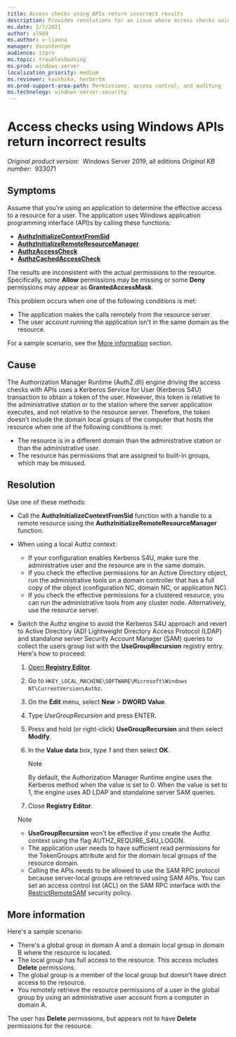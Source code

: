 ```yaml
---
title: Access checks using APIs return incorrect results
description: Provides resolutions for an issue where access checks using Windows APIs return incorrect results.
ms.date: 2/7/2021
author: xl989
ms.author: v-lianna
manager: dscontentpm
audience: itpro
ms.topic: troubleshooting
ms.prod: windows-server
localization_priority: medium
ms.reviewer: kaushika, herbertm
ms.prod-support-area-path: Permissions, access control, and auditing
ms.technology: windows-server-security
---
```

# Access checks using Windows APIs return incorrect results

_Original product version:_ &nbsp;Windows Server 2019, all editions
_Original KB number:_ &nbsp;933071

## Symptoms

Assume that you're using an application to determine the effective access to a resource for a user. The application uses Windows application programming interface (API)s by calling these functions:

- [**AuthzInitializeContextFromSid**](/windows/win32/api/authz/nf-authz-authzinitializecontextfromsid)
- [**AuthzInitializeRemoteResourceManager**](/windows/win32/api/authz/nf-authz-authzinitializeremoteresourcemanager)
- [**AuthzAccessCheck**](/windows/win32/api/authz/nf-authz-authzaccesscheck)
- [**AuthzCachedAccessCheck**](/windows/win32/api/authz/nf-authz-authzcachedaccesscheck)

The results are inconsistent with the actual permissions to the resource. Specifically, some **Allow** permissions may be missing or some **Deny** permissions may appear as **GrantedAccessMask**.

This problem occurs when one of the following conditions is met:

- The application makes the calls remotely from the resource server.
- The user account running the application isn't in the same domain as the resource.

For a sample scenario, see the [More information](#more-information) section.

## Cause

The Authorization Manager Runtime (AuthZ.dll) engine driving the access checks with APIs uses a Kerberos Service for User (Kerberos S4U) transaction to obtain a token of the user. However, this token is relative to the administrative station or to the station where the server application executes, and not relative to the resource server. Therefore, the token doesn't include the domain local groups of the computer that hosts the resource when one of the following conditions is met:

- The resource is in a different domain than the administrative station or than the administrative user.
- The resource has permissions that are assigned to built-in groups, which may be misused.

## Resolution

Use one of these methods:

- Call the **AuthzInitializeContextFromSid** function with a handle to a remote resource using the **AuthzInitializeRemoteResourceManager** function.
- When using a local Authz context:
  - If your configuration enables Kerberos S4U, make sure the administrative user and the resource are in the same domain.
  - If you check the effective permissions for an Active Directory object, run the administrative tools on a domain controller that has a full copy of the object (configuration NC, domain NC, or application NC).
  - If you check the effective permissions for a clustered resource, you can run the administrative tools from any cluster node. Alternatively, use the resource server.
- Switch the Authz engine to avoid the Kerberos S4U approach and revert to Active Directory (AD) Lightweight Directory Access Protocol (LDAP) and standalone server Security Account Manager (SAM) queries to collect the users group list with the **UseGroupRecursion** registry entry. Here's how to proceed:

    1. [Open **Registry Editor**](https://support.microsoft.com/windows/how-to-open-registry-editor-in-windows-10-deab38e6-91d6-e0aa-4b7c-8878d9e07b11).
    2. Go to `HKEY_LOCAL_MACHINE\SOFTWARE\Microsoft\Windows NT\CurrentVersion\Authz`.
    3. On the **Edit** menu, select **New** > **DWORD Value**.
    4. Type *UseGroupRecursion* and press ENTER.
    5. Press and hold (or right-click) **UseGroupRecursion** and then select **Modify**.
    6. In the **Value data** box, type *1* and then select **OK**.

        > [!NOTE]
        > By default, the Authorization Manager Runtime engine uses the Kerberos method when the value is set to 0. When the value is set to 1, the engine uses AD LDAP and standalone server SAM queries.
    7. Close **Registry Editor**.

    > [!NOTE]
    >
    > - **UseGroupRecursion** won't be effective if you create the Authz context using the flag AUTHZ_REQUIRE_S4U_LOGON.
    > - The application user needs to have sufficient read permissions for the TokenGroups attribute and for the domain local groups of the resource domain.
    > - Calling the APIs needs to be allowed to use the SAM RPC protocol because server-local groups are retrieved using SAM APIs. You can set an access control list (ACL) on the SAM RPC interface with the [RestrictRemoteSAM](/windows/security/threat-protection/security-policy-settings/network-access-restrict-clients-allowed-to-make-remote-sam-calls) security policy.

## More information

Here's a sample scenario:

- There's a global group in domain A and a domain local group in domain B where the resource is located.
- The local group has full access to the resource. This access includes **Delete** permissions.
- The global group is a member of the local group but doesn't have direct access to the resource.
- You remotely retrieve the resource permissions of a user in the global group by using an administrative user account from a computer in domain A.

The user has **Delete** permissions, but appears not to have **Delete** permissions for the resource.
